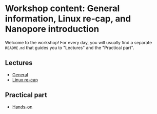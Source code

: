 # Workshop content: General information, Linux re-cap, and Nanopore introduction

Welcome to the workshop! For every day, you will usually find a separate `README.md` that guides you to "Lectures" and the "Practical part".

## Lectures

* [General](general.md)
* [Linux re-cap](linux.md)

## Practical part

* [Hands-on](hands-on.md)